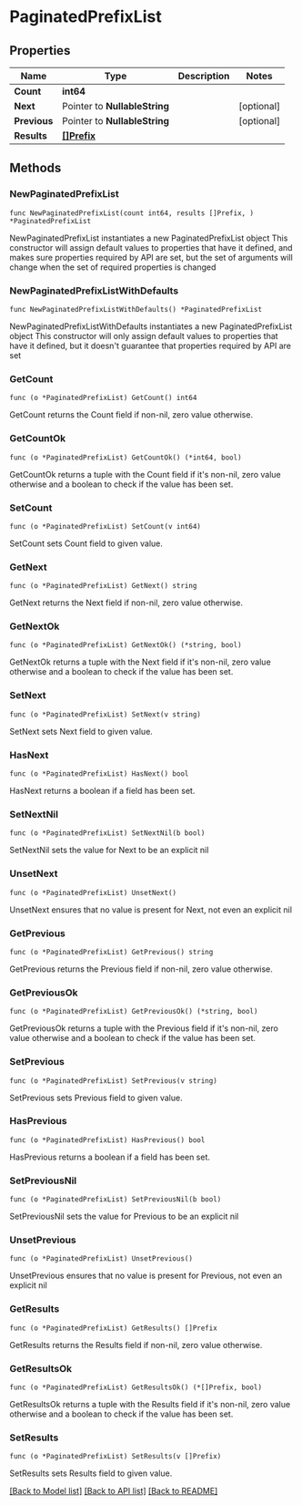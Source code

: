 # PaginatedPrefixList

## Properties

Name | Type | Description | Notes
------------ | ------------- | ------------- | -------------
**Count** | **int64** |  | 
**Next** | Pointer to **NullableString** |  | [optional] 
**Previous** | Pointer to **NullableString** |  | [optional] 
**Results** | [**[]Prefix**](Prefix.md) |  | 

## Methods

### NewPaginatedPrefixList

`func NewPaginatedPrefixList(count int64, results []Prefix, ) *PaginatedPrefixList`

NewPaginatedPrefixList instantiates a new PaginatedPrefixList object
This constructor will assign default values to properties that have it defined,
and makes sure properties required by API are set, but the set of arguments
will change when the set of required properties is changed

### NewPaginatedPrefixListWithDefaults

`func NewPaginatedPrefixListWithDefaults() *PaginatedPrefixList`

NewPaginatedPrefixListWithDefaults instantiates a new PaginatedPrefixList object
This constructor will only assign default values to properties that have it defined,
but it doesn't guarantee that properties required by API are set

### GetCount

`func (o *PaginatedPrefixList) GetCount() int64`

GetCount returns the Count field if non-nil, zero value otherwise.

### GetCountOk

`func (o *PaginatedPrefixList) GetCountOk() (*int64, bool)`

GetCountOk returns a tuple with the Count field if it's non-nil, zero value otherwise
and a boolean to check if the value has been set.

### SetCount

`func (o *PaginatedPrefixList) SetCount(v int64)`

SetCount sets Count field to given value.


### GetNext

`func (o *PaginatedPrefixList) GetNext() string`

GetNext returns the Next field if non-nil, zero value otherwise.

### GetNextOk

`func (o *PaginatedPrefixList) GetNextOk() (*string, bool)`

GetNextOk returns a tuple with the Next field if it's non-nil, zero value otherwise
and a boolean to check if the value has been set.

### SetNext

`func (o *PaginatedPrefixList) SetNext(v string)`

SetNext sets Next field to given value.

### HasNext

`func (o *PaginatedPrefixList) HasNext() bool`

HasNext returns a boolean if a field has been set.

### SetNextNil

`func (o *PaginatedPrefixList) SetNextNil(b bool)`

 SetNextNil sets the value for Next to be an explicit nil

### UnsetNext
`func (o *PaginatedPrefixList) UnsetNext()`

UnsetNext ensures that no value is present for Next, not even an explicit nil
### GetPrevious

`func (o *PaginatedPrefixList) GetPrevious() string`

GetPrevious returns the Previous field if non-nil, zero value otherwise.

### GetPreviousOk

`func (o *PaginatedPrefixList) GetPreviousOk() (*string, bool)`

GetPreviousOk returns a tuple with the Previous field if it's non-nil, zero value otherwise
and a boolean to check if the value has been set.

### SetPrevious

`func (o *PaginatedPrefixList) SetPrevious(v string)`

SetPrevious sets Previous field to given value.

### HasPrevious

`func (o *PaginatedPrefixList) HasPrevious() bool`

HasPrevious returns a boolean if a field has been set.

### SetPreviousNil

`func (o *PaginatedPrefixList) SetPreviousNil(b bool)`

 SetPreviousNil sets the value for Previous to be an explicit nil

### UnsetPrevious
`func (o *PaginatedPrefixList) UnsetPrevious()`

UnsetPrevious ensures that no value is present for Previous, not even an explicit nil
### GetResults

`func (o *PaginatedPrefixList) GetResults() []Prefix`

GetResults returns the Results field if non-nil, zero value otherwise.

### GetResultsOk

`func (o *PaginatedPrefixList) GetResultsOk() (*[]Prefix, bool)`

GetResultsOk returns a tuple with the Results field if it's non-nil, zero value otherwise
and a boolean to check if the value has been set.

### SetResults

`func (o *PaginatedPrefixList) SetResults(v []Prefix)`

SetResults sets Results field to given value.



[[Back to Model list]](../README.md#documentation-for-models) [[Back to API list]](../README.md#documentation-for-api-endpoints) [[Back to README]](../README.md)


